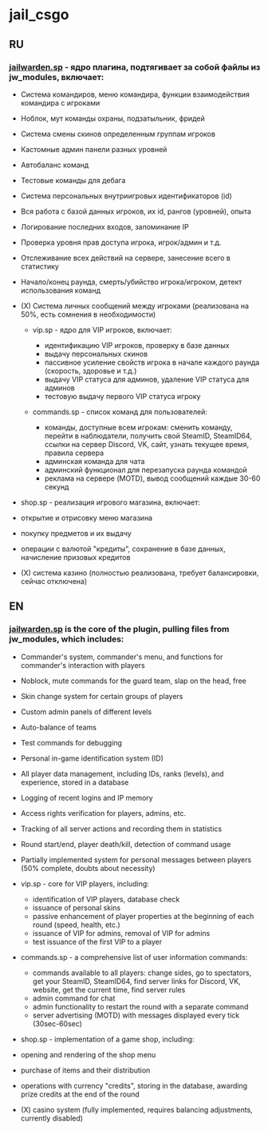 # jail_csgo

## RU

### [jailwarden.sp](https://github.com/Alart7471/jail_csgo/blob/main/jailwarden.sp) - ядро плагина, подтягивает за собой файлы из jw_modules, включает:
- Система командиров, меню командира, функции взаимодействия командира с игроками
- Ноблок, мут команды охраны, подзатыльник, фридей
- Система смены скинов определенным группам игроков
- Кастомные админ панели разных уровней
- Автобаланс команд
- Тестовые команды для дебага
- Система персональных внутриигровых идентификаторов (id)
- Вся работа с базой данных игроков, их id, рангов (уровней), опыта
- Логирование последних входов, запоминание IP
- Проверка уровня прав доступа игрока, игрок/админ и т.д.
- Отслеживание всех действий на сервере, занесение всего в статистику
- Начало/конец раунда, смерть/убийство игрока/игроком, детект использования команд
- (Х) Система личных сообщений между игроками (реализована на 50%, есть сомнения в необходимости)

	- vip.sp - ядро для VIP игроков, включает:
		- идентификацию VIP игроков, проверку в базе данных
		- выдачу персональных скинов
		- пассивное усиление свойств игрока в начале каждого раунда (скорость, здоровье и т.д.)
		- выдачу VIP статуса для админов, удаление VIP статуса для админов
		- тестовую выдачу первого VIP статуса игроку

	- commands.sp - список команд для пользователей:
		- команды, доступные всем игрокам: сменить команду, перейти в наблюдатели,
		получить свой SteamID, SteamID64, ссылки на сервер Discord, VK, сайт,
		узнать текущее время, правила сервера
		- админская команда для чата
		- админский функционал для перезапуска раунда командой
		- реклама на сервере (MOTD), вывод сообщений каждые 30-60 секунд

- shop.sp - реализация игрового магазина, включает:
- открытие и отрисовку меню магазина
- покупку предметов и их выдачу
- операции с валютой "кредиты", сохранение в базе данных, начисление призовых кредитов
- (X) система казино (полностью реализована, требует балансировки, сейчас отключена)

## EN

### [jailwarden.sp](https://github.com/Alart7471/jail_csgo/blob/main/jailwarden.sp) is the core of the plugin, pulling files from jw_modules, which includes:
- Commander's system, commander's menu, and functions for commander's interaction with players
- Noblock, mute commands for the guard team, slap on the head, free
- Skin change system for certain groups of players
- Custom admin panels of different levels
- Auto-balance of teams
- Test commands for debugging
- Personal in-game identification system (ID)
- All player data management, including IDs, ranks (levels), and experience, stored in a database
- Logging of recent logins and IP memory
- Access rights verification for players, admins, etc.
- Tracking of all server actions and recording them in statistics
- Round start/end, player death/kill, detection of command usage
- Partially implemented system for personal messages between players (50% complete, doubts about necessity)

- vip.sp - core for VIP players, including:
  - identification of VIP players, database check
  - issuance of personal skins
  - passive enhancement of player properties at the beginning of each round (speed, health, etc.)
  - issuance of VIP for admins, removal of VIP for admins
  - test issuance of the first VIP to a player

- commands.sp - a comprehensive list of user information commands:
  - commands available to all players: change sides, go to spectators,
    get your SteamID, SteamID64, find server links for Discord, VK, website,
    get the current time, find server rules
  - admin command for chat
  - admin functionality to restart the round with a separate command
  - server advertising (MOTD) with messages displayed every tick (30sec-60sec)

- shop.sp - implementation of a game shop, including:
- opening and rendering of the shop menu
- purchase of items and their distribution
- operations with currency "credits", storing in the database, awarding prize credits at the end of the round
- (X) casino system (fully implemented, requires balancing adjustments, currently disabled)